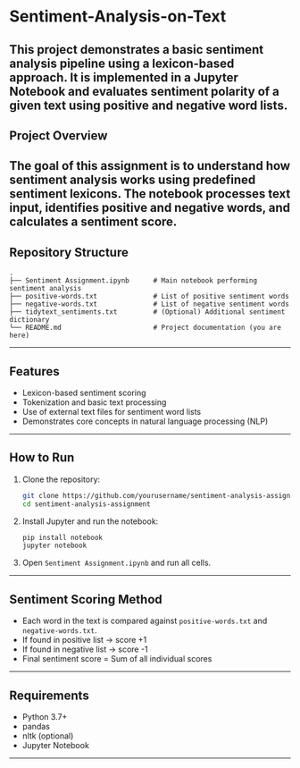# Sentiment-Analysis-on-Text
This project demonstrates a basic sentiment analysis pipeline using a lexicon-based approach. It is implemented in a Jupyter Notebook and evaluates sentiment polarity of a given text using positive and negative word lists.
---

## Project Overview
The goal of this assignment is to understand how sentiment analysis works using predefined sentiment lexicons. The notebook processes text input, identifies positive and negative words, and calculates a sentiment score.
---

##  Repository Structure

```
.
├── Sentiment Assignment.ipynb      # Main notebook performing sentiment analysis
├── positive-words.txt              # List of positive sentiment words
├── negative-words.txt              # List of negative sentiment words
├── tidytext_sentiments.txt         # (Optional) Additional sentiment dictionary
└── README.md                       # Project documentation (you are here)
```

---

## Features

- Lexicon-based sentiment scoring
- Tokenization and basic text processing
- Use of external text files for sentiment word lists
- Demonstrates core concepts in natural language processing (NLP)

---

## How to Run

1. Clone the repository:
   ```bash
   git clone https://github.com/yourusername/sentiment-analysis-assignment.git
   cd sentiment-analysis-assignment
   ```

2. Install Jupyter and run the notebook:
   ```bash
   pip install notebook
   jupyter notebook
   ```

3. Open `Sentiment Assignment.ipynb` and run all cells.

---

##  Sentiment Scoring Method

- Each word in the text is compared against `positive-words.txt` and `negative-words.txt`.
- If found in positive list → score +1  
- If found in negative list → score -1  
- Final sentiment score = Sum of all individual scores

---

## Requirements

- Python 3.7+
- pandas
- nltk (optional)
- Jupyter Notebook

---
